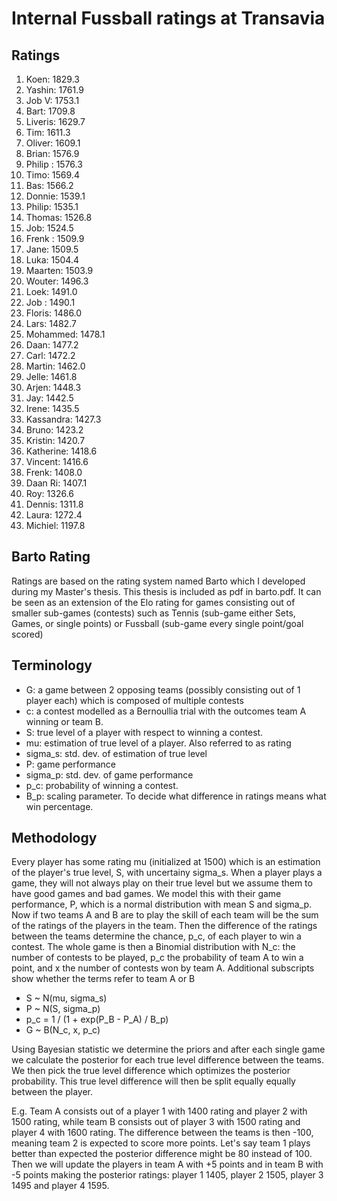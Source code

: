 # Internal Fussball ratings at Transavia
## Ratings
1. Koen: 1829.3 
2. Yashin: 1761.9 
3. Job V: 1753.1 
4. Bart: 1709.8 
5. Liveris: 1629.7 
6. Tim: 1611.3 
7. Oliver: 1609.1 
8. Brian: 1576.9 
9. Philip : 1576.3 
10. Timo: 1569.4 
11. Bas: 1566.2 
12. Donnie: 1539.1 
13. Philip: 1535.1 
14. Thomas: 1526.8 
15. Job: 1524.5 
16. Frenk : 1509.9 
17. Jane: 1509.5 
18. Luka: 1504.4 
19. Maarten: 1503.9 
20. Wouter: 1496.3 
21. Loek: 1491.0 
22. Job : 1490.1 
23. Floris: 1486.0 
24. Lars: 1482.7 
25. Mohammed: 1478.1 
26. Daan: 1477.2 
27. Carl: 1472.2 
28. Martin: 1462.0 
29. Jelle: 1461.8 
30. Arjen: 1448.3 
31. Jay: 1442.5 
32. Irene: 1435.5 
33. Kassandra: 1427.3 
34. Bruno: 1423.2 
35. Kristin: 1420.7 
36. Katherine: 1418.6 
37. Vincent: 1416.6 
38. Frenk: 1408.0 
39. Daan Ri: 1407.1 
40. Roy: 1326.6 
41. Dennis: 1311.8 
42. Laura: 1272.4 
43. Michiel: 1197.8 

## Barto Rating
Ratings are based on the rating system named Barto which I developed during my Master's thesis. This thesis is included as pdf in barto.pdf. It can be seen as an extension of the Elo rating for games consisting out of smaller sub-games (contests) such as Tennis (sub-game either Sets, Games, or single points) or Fussball (sub-game every single point/goal scored)
## Terminology
- G: a game between 2 opposing teams (possibly consisting out of 1 player each) which is composed of multiple contests
- c: a contest modelled as a Bernoullia trial with the outcomes team A winning or team B.
- S: true level of a player with respect to winning a contest.
- mu: estimation of true level of a player. Also referred to as rating
- sigma_s: std. dev. of estimation of true level
- P: game performance
- sigma_p: std. dev. of game performance
- p_c: probability of winning a contest.
- B_p: scaling parameter. To decide what difference in ratings means what win percentage.
## Methodology
Every player has some rating mu (initialized at 1500) which is an estimation of the player's true level, S, with uncertainy sigma_s. When a player plays a game, they will not always play on their true level but we assume them to have good games and bad games. We model this with their game performance, P, which is a normal distribution with mean S and sigma_p. Now if two teams A and B are to play the skill of each team will be the sum of the ratings of the players in the team. Then the difference of the ratings between the teams determine the chance, p_c, of each player to win a contest. The whole game is then a Binomial distribution with N_c: the number of contests to be played, p_c the probability of team A to win a point, and x the number of contests won by team A. Additional subscripts show whether the terms refer to team A or B
- S ~ N(mu, sigma_s)
- P ~ N(S, sigma_p)
- p_c = 1 / (1 + exp(P_B - P_A) / B_p)
- G ~ B(N_c, x, p_c)

Using Bayesian statistic we determine the priors and after each single game we calculate the posterior for each true level difference between the teams. We then pick the true level difference which optimizes the posterior probability. This true level difference will then be split equally equally between the player. 

E.g. Team A consists out of a player 1 with 1400 rating and player 2 with 1500 rating, while team B consists out of player 3 with 1500 rating and player 4 with 1600 rating. The difference between the teams is then -100, meaning team 2 is expected to score more points. Let's say team 1 plays better than expected the posterior difference might be 80 instead of 100. Then we will update the players in team A with +5 points and in team B with -5 points making the posterior ratings: player 1 1405, player 2 1505, player 3 1495 and player 4 1595.